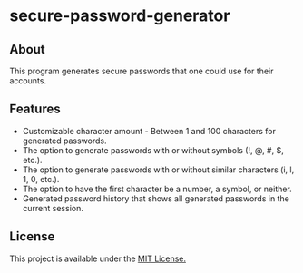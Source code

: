 # secure-password-generator

## About

This program generates secure passwords that one could use for their accounts.

## Features

- Customizable character amount - Between 1 and 100 characters for generated passwords.
- The option to generate passwords with or without symbols (!, @, #, $, etc.).
- The option to generate passwords with or without similar characters (i, l, 1, 0, etc.).
- The option to have the first character be a number, a symbol, or neither.
- Generated password history that shows all generated passwords in the current session.

## License

This project is available under the [MIT License.](https://github.com/MichaelDriguez/secure-password-generator/blob/main/LICENSE)
